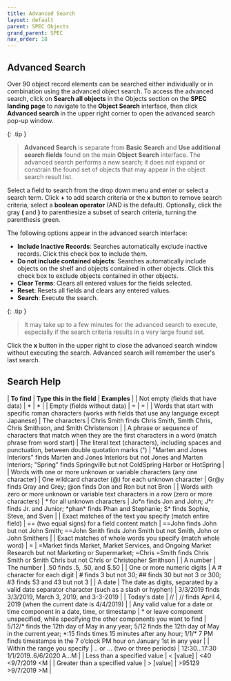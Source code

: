 ```yaml
---
title: Advanced Search
layout: default
parent: SPEC Objects
grand_parent: SPEC
nav_order: 18
---
```


## Advanced Search
Over 90 object record elements can be searched either individually or in combination using the advanced object search. To access the advanced search, click on **Search all objects** in the Objects section on the **SPEC landing page** to navigate to the **Object Search** interface, then click **Advanced search** in the upper right corner to open the advanced search pop-up window.

{: .tip }
> **Advanced Search** is separate from **Basic Search** and **Use additional search fields** found on the main **Object Search** interface. The advanced search performs a new search; it does not expand or constrain the found set of objects that may appear in the object search result list.

Select a field to search from the drop down menu and enter or select a search term. Click **+** to add search criteria or the **x** button to remove search criteria, select a **boolean operator** (AND is the default). Optionally, click the gray **(** and **)** to parenthesize a subset of search criteria, turning the parenthesis green. 

The following options appear in the advanced search interface: 

- **Include Inactive Records**: Searches automatically exclude inactive records. Click this check box to include them.
- **Do not include contained objects**: Searches automatically include objects on the shelf and objects contained in other objects. Click this check box to exclude objects contained in other objects.
- **Clear Terms**: Clears all entered values for the fields selected.
- **Reset**: Resets all fields and clears any entered values.
- **Search**: Execute the search. 

{: .tip }
> It may take up to a few minutes for the advanced search to execute, especially if the search criteria results in a very large found set. 

Click the **x** button in the upper right to close the advanced search window without executing the search. Advanced search will remember the user's last search.


## Search Help 

| **To find** | **Type this in the field** | **Examples** |
| Not empty (fields that have data) | \* | \* |
| Empty (fields without data) | = | = | 
| Words that start with specific roman characters (works with fields that use any language except Japanese) | The characters | Chris Smith finds Chris Smith, Smith Chris, Chris Smithson, and Smith Christenson |
| A phrase or sequence of characters that match when they are the first characters in a word (match phrase from word start) | The literal text (characters), including spaces and punctuation, between double quotation marks (") | "Marten and Jones Interiors" finds Marten and Jones Interiors but not Jones and Marten Interiors; "Spring" finds Springville but not ColdSpring Harbor or HotSpring | 
| Words with one or more unknown or variable characters (any one character) | One wildcard character (@) for each unknown character | Gr\@y finds Gray and Grey; @on finds Don and Ron but not Bron |
| Words with zero or more unknown or variable text characters in a row (zero or more characters) | \* for all unknown characters | Jo\*n finds Jon and John; J\*r finds Jr. and Junior; \*phan\* finds Phan and Stephanie; S\* finds Sophie, Steve, and Sven |
| Exact matches of the text you specify (match entire field) | == (two equal signs) for a field content match | ==John finds John but not John Smith; ==John Smith finds John Smith but not Smith, John or John Smithers |
| Exact matches of whole words you specify (match whole word) | = | =Market finds Market, Market Services, and Ongoing Market Research but not Marketing or Supermarket; =Chris =Smith finds Chris Smith or Smith Chris but not Chris or Christopher Smithson |
| A number | The number | .50 finds .5, .50, and $.50 |
| One or more numeric digits | A # character for each digit | # finds 3 but not 30; ## finds 30 but not 3 or 300; #3 finds 53 and 43 but not 3 |
| A date | The date as digits, separated by a valid date separator character (such as a slash or hyphen) | 3/3/2019 finds 3/3/2019, March 3, 2019, and 3-3-2019 |
| Today's date | // | // finds April 4, 2019 (when the current date is 4/4/2019) |
| Any valid value for a date or time component in a date, time, or timestamp | \* or leave component unspecified, while specifying the other components you want to find | 5/12/\* finds the 12th day of May in any year; 5/12 finds the 12th day of May in the current year; \*:15 finds times 15 minutes after any hour; 1/1/\* 7 PM finds timestamps in the 7 o’clock PM hour on January 1st in any year |
| Within the range you specify | .. or ... (two or three periods) | 12:30...17:30      1/1/2019..6/6/2020      A...M |
| Less than a specified value | < \[value] | <40      <9/7/2019      \<M |
| Greater than a specified value | > \[value] | >95129      >9/7/2019      >M |